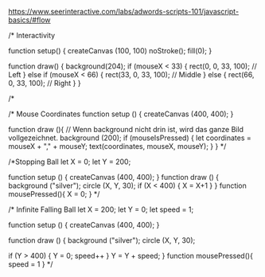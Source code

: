 https://www.seerinteractive.com/labs/adwords-scripts-101/javascript-basics/#flow

/* Interactivity

function setup() {
  createCanvas (100, 100)
  noStroke();
  fill(0);
}

function draw() {
  background(204);
  if (mouseX < 33) {
    rect(0, 0, 33, 100); // Left
  } else if (mouseX < 66) {
    rect(33, 0, 33, 100); // Middle
  } else {
    rect(66, 0, 33, 100); // Right
  }
}

/*

/* Mouse Coordinates
function setup () {
  createCanvas (400, 400);
}

function draw (){
// Wenn background nicht drin ist, wird das ganze Bild vollgezeichnet.
  background (200);
  if (mouseIsPressed) {
    let coordinates = mouseX + "," + mouseY;
    text(coordinates, mouseX, mouseY);
  }
}
*/

/*Stopping Ball
let X = 0;
let Y = 200;

function setup () {
  createCanvas (400, 400);
}
function draw () {
  background ("silver");
  circle (X, Y, 30);
  if (X < 400) {
    X = X+1
  }
}
 function mousePressed(){
    X = 0;
  }
*/


/* Infinite Falling Ball
let X = 200;
let Y = 0;
let speed = 1;

function setup () { 
  createCanvas (400, 400); }

function draw () {
  background ("silver");
  circle (X, Y, 30);
  
  if (Y > 400) { Y = 0;
    speed++
  }
  Y = Y + speed;
}
function mousePressed(){
  speed = 1
}
*/
